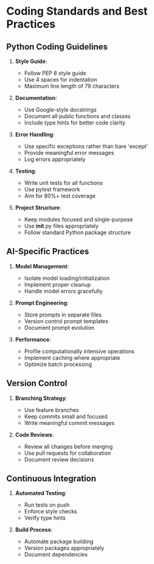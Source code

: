 # Coding Standards and Best Practices

## Python Coding Guidelines

1. **Style Guide**:
   - Follow PEP 8 style guide
   - Use 4 spaces for indentation
   - Maximum line length of 79 characters

2. **Documentation**:
   - Use Google-style docstrings
   - Document all public functions and classes
   - Include type hints for better code clarity

3. **Error Handling**:
   - Use specific exceptions rather than bare 'except'
   - Provide meaningful error messages
   - Log errors appropriately

4. **Testing**:
   - Write unit tests for all functions
   - Use pytest framework
   - Aim for 80%+ test coverage

5. **Project Structure**:
   - Keep modules focused and single-purpose
   - Use __init__.py files appropriately
   - Follow standard Python package structure

## AI-Specific Practices

1. **Model Management**:
   - Isolate model loading/initialization
   - Implement proper cleanup
   - Handle model errors gracefully

2. **Prompt Engineering**:
   - Store prompts in separate files
   - Version control prompt templates
   - Document prompt evolution

3. **Performance**:
   - Profile computationally intensive operations
   - Implement caching where appropriate
   - Optimize batch processing

## Version Control

1. **Branching Strategy**:
   - Use feature branches
   - Keep commits small and focused
   - Write meaningful commit messages

2. **Code Reviews**:
   - Review all changes before merging
   - Use pull requests for collaboration
   - Document review decisions

## Continuous Integration

1. **Automated Testing**:
   - Run tests on push
   - Enforce style checks
   - Verify type hints

2. **Build Process**:
   - Automate package building
   - Version packages appropriately
   - Document dependencies